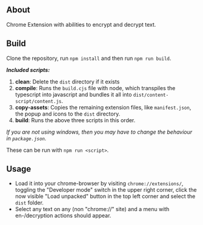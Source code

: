 ## About

Chrome Extension with abilities to encrypt and decrypt text.

## Build

Clone the repository, run `npm install` and then run `npm run build`. 

***Included scripts:***

1. **clean**: Delete the `dist` directory if it exists
2. **compile**: Runs the `build.cjs` file with node, which transpiles the typescript into javascript and bundles it all into `dist/content-script/content.js`.
3. **copy-assets**: Copies the remaining extension files, like `manifest.json`, the popup and icons to the `dist` directory.
4. **build**: Runs the above three scripts in this order.

*If you are not using windows, then you may have to change the behaviour in `package.json`.*

These can be run with `npm run <script>`.

## Usage

- Load it into your chrome-browser by visiting `chrome://extensions/`, toggling the "Developer mode" switch in the upper right corner, click the now visible "Load unpacked" button in the top left corner and select the `dist` folder.
- Select any text on any (non "chrome://" site) and a menu with en-/decryption actions should appear.